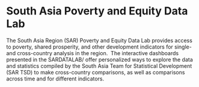 # South Asia Poverty and Equity Data Lab

The South Asia Region (SAR) Poverty and Equity Data Lab provides access to poverty, shared prosperity, and other development indicators for single- and cross-country analysis in the region. ​ The interactive dashboards presented in the SARDATALAB/ offer personalized ways to explore the data and statistics compiled by the South Asia Team for Statistical Development (SAR TSD) to make cross-country comparisons, as well as comparisons across time and for different indicators.
